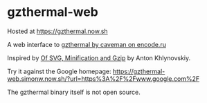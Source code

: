 # gzthermal-web

Hosted at https://gzthermal.now.sh

A web interface to [gzthermal by caveman on encode.ru](https://encode.ru/threads/1889-gzthermal-pseudo-thermal-view-of-Gzip-Deflate-compression-efficiency)

Inspired by [Of SVG, Minification and Gzip](https://blog.usejournal.com/of-svg-minification-and-gzip-21cd26a5d007) by Anton Khlynovskiy.

Try it against the Google homepage: https://gzthermal-web.simonw.now.sh/?url=https%3A%2F%2Fwww.google.com%2F

The gzthermal binary itself is not open source.
